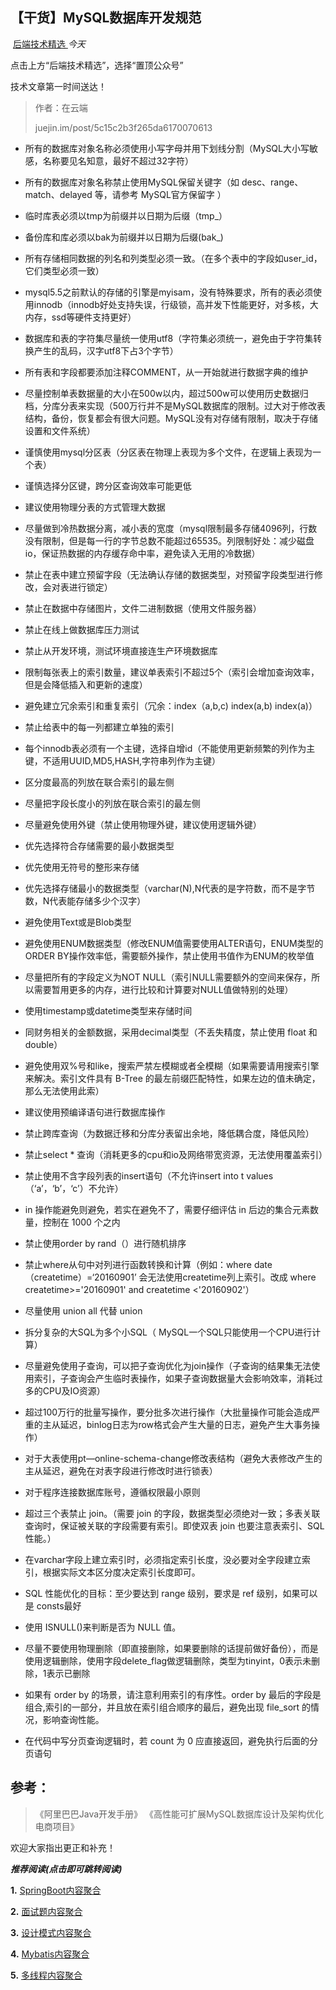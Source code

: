 ##                                                                         【干货】MySQL数据库开发规范                      

​                                                                                                                                              [                         后端技术精选                      ](javascript:void(0);)                                                               *今天*                   

点击上方“后端技术精选”，选择“置顶公众号”

技术文章第一时间送达！

> 作者：在云端
>
> juejin.im/post/5c15c2b3f265da6170070613

- 所有的数据库对象名称必须使用小写字母并用下划线分割（MySQL大小写敏感，名称要见名知意，最好不超过32字符）



- 所有的数据库对象名称禁止使用MySQL保留关键字（如 desc、range、match、delayed 等，请参考 MySQL官方保留字 ）



- 临时库表必须以tmp为前缀并以日期为后缀（tmp_）



- 备份库和库必须以bak为前缀并以日期为后缀(bak_)



- 所有存储相同数据的列名和列类型必须一致。（在多个表中的字段如user_id，它们类型必须一致）



- mysql5.5之前默认的存储的引擎是myisam，没有特殊要求，所有的表必须使用innodb（innodb好处支持失误，行级锁，高并发下性能更好，对多核，大内存，ssd等硬件支持更好）



- 数据库和表的字符集尽量统一使用utf8（字符集必须统一，避免由于字符集转换产生的乱码，汉字utf8下占3个字节）



- 所有表和字段都要添加注释COMMENT，从一开始就进行数据字典的维护



- 尽量控制单表数据量的大小在500w以内，超过500w可以使用历史数据归档，分库分表来实现（500万行并不是MySQL数据库的限制。过大对于修改表结构，备份，恢复都会有很大问题。MySQL没有对存储有限制，取决于存储设置和文件系统）



- 谨慎使用mysql分区表（分区表在物理上表现为多个文件，在逻辑上表现为一个表）



- 谨慎选择分区键，跨分区查询效率可能更低



- 建议使用物理分表的方式管理大数据



- 尽量做到冷热数据分离，减小表的宽度（mysql限制最多存储4096列，行数没有限制，但是每一行的字节总数不能超过65535。列限制好处：减少磁盘io，保证热数据的内存缓存命中率，避免读入无用的冷数据）



- 禁止在表中建立预留字段（无法确认存储的数据类型，对预留字段类型进行修改，会对表进行锁定）



- 禁止在数据中存储图片，文件二进制数据（使用文件服务器）



- 禁止在线上做数据库压力测试



- 禁止从开发环境，测试环境直接连生产环境数据库



- 限制每张表上的索引数量，建议单表索引不超过5个（索引会增加查询效率，但是会降低插入和更新的速度）



- 避免建立冗余索引和重复索引（冗余：index（a,b,c) index(a,b) index(a)）



- 禁止给表中的每一列都建立单独的索引



- 每个innodb表必须有一个主键，选择自增id（不能使用更新频繁的列作为主键，不适用UUID,MD5,HASH,字符串列作为主键）



- 区分度最高的列放在联合索引的最左侧



- 尽量把字段长度小的列放在联合索引的最左侧



- 尽量避免使用外键（禁止使用物理外键，建议使用逻辑外键）



- 优先选择符合存储需要的最小数据类型



- 优先使用无符号的整形来存储



- 优先选择存储最小的数据类型（varchar(N),N代表的是字符数，而不是字节数，N代表能存储多少个汉字）



- 避免使用Text或是Blob类型



- 避免使用ENUM数据类型（修改ENUM值需要使用ALTER语句，ENUM类型的ORDER BY操作效率低，需要额外操作，禁止使用书值作为ENUM的枚举值



- 尽量把所有的字段定义为NOT NULL（索引NULL需要额外的空间来保存，所以需要暂用更多的内存，进行比较和计算要对NULL值做特别的处理）



- 使用timestamp或datetime类型来存储时间



- 同财务相关的金额数据，采用decimal类型（不丢失精度，禁止使用 float 和 double）



- 避免使用双%号和like，搜索严禁左模糊或者全模糊（如果需要请用搜索引擎来解决。索引文件具有 B-Tree 的最左前缀匹配特性，如果左边的值未确定，那么无法使用此索）



- 建议使用预编译语句进行数据库操作



- 禁止跨库查询（为数据迁移和分库分表留出余地，降低耦合度，降低风险）



- 禁止select * 查询（消耗更多的cpu和io及网络带宽资源，无法使用覆盖索引）



- 禁止使用不含字段列表的insert语句（不允许insert into t values（‘a’，‘b’，‘c’）不允许）



- in 操作能避免则避免，若实在避免不了，需要仔细评估 in 后边的集合元素数量，控制在 1000 个之内



- 禁止使用order by rand（）进行随机排序



- 禁止where从句中对列进行函数转换和计算（例如：where date（createtime）=‘20160901’ 会无法使用createtime列上索引。改成 where  createtime>='20160901' and createtime <'20160902'）



- 尽量使用 union all 代替 union



- 拆分复杂的大SQL为多个小SQL（ MySQL一个SQL只能使用一个CPU进行计算）



- 尽量避免使用子查询，可以把子查询优化为join操作（子查询的结果集无法使用索引，子查询会产生临时表操作，如果子查询数据量大会影响效率，消耗过多的CPU及IO资源）



- 超过100万行的批量写操作，要分批多次进行操作（大批量操作可能会造成严重的主从延迟，binlog日志为row格式会产生大量的日志，避免产生大事务操作）



- 对于大表使用pt—online-schema-change修改表结构（避免大表修改产生的主从延迟，避免在对表字段进行修改时进行锁表）



- 对于程序连接数据库账号，遵循权限最小原则



- 超过三个表禁止 join。（需要 join 的字段，数据类型必须绝对一致；多表关联查询时，保证被关联的字段需要有索引。即使双表 join 也要注意表索引、SQL 性能。）



- 在varchar字段上建立索引时，必须指定索引长度，没必要对全字段建立索引，根据实际文本区分度决定索引长度即可。



- SQL 性能优化的目标：至少要达到 range 级别，要求是 ref 级别，如果可以是 consts最好



- 使用 ISNULL()来判断是否为 NULL 值。



- 尽量不要使用物理删除（即直接删除，如果要删除的话提前做好备份），而是使用逻辑删除，使用字段delete_flag做逻辑删除，类型为tinyint，0表示未删除，1表示已删除



- 如果有 order by 的场景，请注意利用索引的有序性。order by 最后的字段是组合,索引的一部分，并且放在索引组合顺序的最后，避免出现 file_sort 的情况，影响查询性能。



- 在代码中写分页查询逻辑时，若 count 为 0 应直接返回，避免执行后面的分页语句

## 参考：

> 《阿里巴巴Java开发手册》
> 《高性能可扩展MySQL数据库设计及架构优化 电商项目》

欢迎大家指出更正和补充！

***推荐阅读(点击即可跳转阅读)***

**1.** [SpringBoot内容聚合](http://mp.weixin.qq.com/s?__biz=MzI4Njc5NjM1NQ==&mid=2247488811&idx=2&sn=0d054027651bef114ae6bec5a8f62359&chksm=ebd62a07dca1a3111269692dd9b0a5ab8af7d2038b8ec6600a057573364e76db1332adc5fd46&scene=21#wechat_redirect)

**2.** [面试题内容聚合](http://mp.weixin.qq.com/s?__biz=MzI4Njc5NjM1NQ==&mid=2247488811&idx=3&sn=b04d8fdacf575c7ec959de4107f31091&chksm=ebd62a07dca1a31186f7f62de60ba7c7a88db26233562ed7183c6f609c5e7f4ffb448f30375f&scene=21#wechat_redirect)

**3.** [设计模式内容聚合](http://mp.weixin.qq.com/s?__biz=MzI4Njc5NjM1NQ==&mid=2247488811&idx=4&sn=ec20f59a5b67a59d98d221bd20d78448&chksm=ebd62a07dca1a31188dafea0e6984b4883fa972a32ff31da2df6f52fcc73b56c6c9454751d73&scene=21#wechat_redirect)

**4.** [Mybatis内容聚合](http://mp.weixin.qq.com/s?__biz=MzI4Njc5NjM1NQ==&mid=2247488945&idx=2&sn=2c0326af621ac51f33720e2608121cef&chksm=ebd62a9ddca1a38b8e284b413a8eea08aa452fdeda3c4740325803514d30029a2ab4af5bdfed&scene=21#wechat_redirect)

**5.** [多线程内容聚合](http://mp.weixin.qq.com/s?__biz=MzI4Njc5NjM1NQ==&mid=2247488811&idx=6&sn=a769526cf5c4dfc5b0f8e5a40f984cff&chksm=ebd62a07dca1a3116cc6c45ceb7a81d47293b9811c8df97b5ca363c6370ffccfd913bab3599f&scene=21#wechat_redirect)